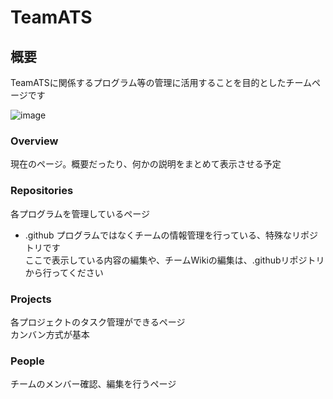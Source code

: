 # TeamATS

## 概要
TeamATSに関係するプログラム等の管理に活用することを目的としたチームページです

![image](https://github.com/TeamATS/.github/assets/93647368/bc517376-7fb8-4f45-902d-53d8e3b7683d)

### Overview
現在のページ。概要だったり、何かの説明をまとめて表示させる予定

### Repositories
各プログラムを管理しているページ
- .github
  プログラムではなくチームの情報管理を行っている、特殊なリポジトリです  
  ここで表示している内容の編集や、チームWikiの編集は、.githubリポジトリから行ってください

### Projects  
各プロジェクトのタスク管理ができるページ  
カンバン方式が基本

### People  
チームのメンバー確認、編集を行うページ


